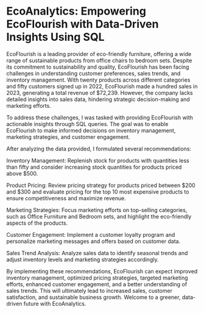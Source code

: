 # EcoAnalytics: Empowering EcoFlourish with Data-Driven Insights Using SQL
EcoFlourish is a leading provider of eco-friendly furniture, offering a wide range of sustainable products from office chairs to bedroom sets. Despite its commitment to sustainability and quality, EcoFlourish has been facing challenges in understanding customer preferences, sales trends, and inventory management. With twenty products across different categories and fifty customers signed up in 2022, EcoFlourish made a hundred sales in 2023, generating a total revenue of $72,239. However, the company lacks detailed insights into sales data, hindering strategic decision-making and marketing efforts.

To address these challenges, I was tasked with providing EcoFlourish with actionable insights through SQL queries. The goal was to enable EcoFlourish to make informed decisions on inventory management, marketing strategies, and customer engagement.

After analyzing the data provided, I formulated several recommendations:

Inventory Management: Replenish stock for products with quantities less than fifty and consider increasing stock quantities for products priced above $500.

Product Pricing: Review pricing strategy for products priced between $200 and $300 and evaluate pricing for the top 10 most expensive products to ensure competitiveness and maximize revenue.

Marketing Strategies: Focus marketing efforts on top-selling categories, such as Office Furniture and Bedroom sets, and highlight the eco-friendly aspects of the products.

Customer Engagement: Implement a customer loyalty program and personalize marketing messages and offers based on customer data.

Sales Trend Analysis: Analyze sales data to identify seasonal trends and adjust inventory levels and marketing strategies accordingly.

By implementing these recommendations, EcoFlourish can expect improved inventory management, optimized pricing strategies, targeted marketing efforts, enhanced customer engagement, and a better understanding of sales trends. This will ultimately lead to increased sales, customer satisfaction, and sustainable business growth. Welcome to a greener, data-driven future with EcoAnalytics.

